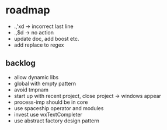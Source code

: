 # roadmap
- .,'xd -> incorrect last line
- .,$d -> no action
- update doc, add boost etc.
- add replace to regex

## backlog
- allow dynamic libs
- global with empty pattern
- avoid tmpnam
- start up with recent project, close project
  -> windows appear
- process-imp should be in core
- use spaceship operator
  and modules
- invest use wxTextCompleter
- use abstract factory design pattern
